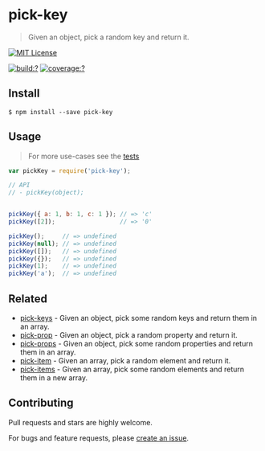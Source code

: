 # pick-key

> Given an object, pick a random key and return it.

[![MIT License](https://img.shields.io/badge/license-MIT_License-green.svg?style=flat-square)](https://github.com/mock-end/pick-key/blob/master/LICENSE)

[![build:?](https://img.shields.io/travis/mock-end/pick-key/master.svg?style=flat-square)](https://travis-ci.org/mock-end/pick-key)
[![coverage:?](https://img.shields.io/coveralls/mock-end/pick-key/master.svg?style=flat-square)](https://coveralls.io/github/mock-end/pick-key)


## Install

```
$ npm install --save pick-key 
```

## Usage

> For more use-cases see the [tests](https://github.com/mock-end/pick-key/blob/master/test/spec/index.js)

```js
var pickKey = require('pick-key');

// API
// - pickKey(object);


pickKey({ a: 1, b: 1, c: 1 }); // => 'c'
pickKey([2]);                  // => '0'

pickKey();     // => undefined
pickKey(null); // => undefined
pickKey([]);   // => undefined
pickKey({});   // => undefined
pickKey(1);    // => undefined
pickKey('a');  // => undefined
```

## Related

- [pick-keys](https://github.com/mock-end/pick-keys) - Given an object, pick some random keys and return them in an array.
- [pick-prop](https://github.com/mock-end/pick-prop) - Given an object, pick a random property and return it.
- [pick-props](https://github.com/mock-end/pick-props) - Given an object, pick some random properties and return them in an array.
- [pick-item](https://github.com/mock-end/pick-item) - Given an array, pick a random element and return it.
- [pick-items](https://github.com/mock-end/pick-items) - Given an array, pick some random elements and return them in a new array. 

## Contributing

Pull requests and stars are highly welcome.

For bugs and feature requests, please [create an issue](https://github.com/mock-end/pick-key/issues/new).
